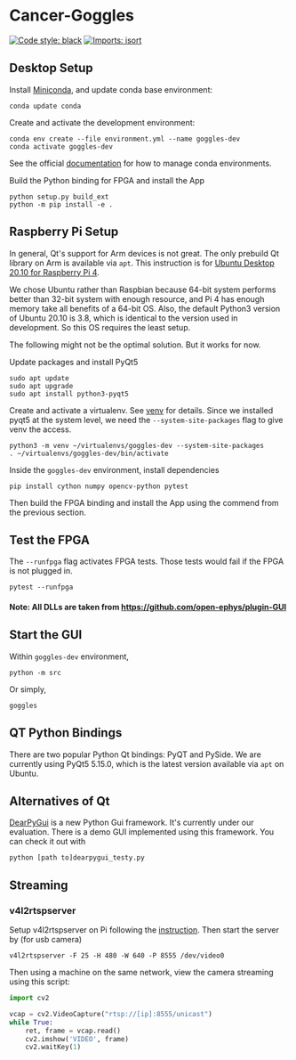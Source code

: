# Cancer-Goggles
[![Code style: black](https://img.shields.io/badge/code%20style-black-000000.svg)](https://github.com/psf/black)
[![Imports: isort](https://img.shields.io/badge/%20imports-isort-%231674b1?style=flat&labelColor=ef8336)](https://pycqa.github.io/isort/)

## Desktop Setup
Install [Miniconda](https://docs.conda.io/en/latest/miniconda.html), and update conda base environment:
```shell
conda update conda
```

Create and activate the development environment:
```shell
conda env create --file environment.yml --name goggles-dev
conda activate goggles-dev
```

See the official [documentation](https://docs.conda.io/projects/conda/en/latest/user-guide/tasks/manage-environments.html)
for how to manage conda environments.

Build the Python binding for FPGA and install the App
```shell
python setup.py build_ext
python -m pip install -e .
```

## Raspberry Pi Setup

In general, Qt's support for Arm devices is not great. The only prebuild Qt library on Arm is available via `apt`. 
This instruction is for [Ubuntu Desktop 20.10 for Raspberry Pi 4](https://ubuntu.com/download/raspberry-pi). 

We chose Ubuntu rather than Raspbian because 64-bit system performs better than 32-bit system with enough resource, 
and Pi 4 has enough memory take all benefits of a 64-bit OS. Also, the default Python3 version of Ubuntu 20.10
is 3.8, which is identical to the version used in development. So this OS requires the least setup.

The following might not be the optimal solution. But it works for now.

Update packages and install PyQt5
```shell
sudo apt update
sudo apt upgrade
sudo apt install python3-pyqt5
```

Create and activate a virtualenv. See [venv](https://docs.python.org/3/library/venv.html) for details.
Since we installed pyqt5 at the system level, we need the `--system-site-packages` flag to give venv the access.
```shell
python3 -m venv ~/virtualenvs/goggles-dev --system-site-packages
. ~/virtualenvs/goggles-dev/bin/activate
```

Inside the `goggles-dev` environment, install dependencies
```shell
pip install cython numpy opencv-python pytest
```

Then build the FPGA binding and install the App using the commend from the previous section.

## Test the FPGA
The `--runfpga` flag activates FPGA tests. Those tests would fail if the FPGA is not plugged in.
```shell
pytest --runfpga
```

#### Note: All DLLs are taken from https://github.com/open-ephys/plugin-GUI

## Start the GUI
Within `goggles-dev` environment,
```shell
python -m src
```
Or simply,
```shell
goggles
```

## QT Python Bindings
There are two popular Python Qt bindings: PyQT and PySide. We are currently using PyQt5 5.15.0, which is the latest
version available via `apt` on Ubuntu.

## Alternatives of Qt
[DearPyGui](https://github.com/hoffstadt/DearPyGui) is a new Python Gui framework. It's currently under our evaluation.
There is a demo GUI implemented using this framework. You can check it out with

```shell
python [path to]dearpygui_testy.py
```

## Streaming

### v4l2rtspserver

Setup v4l2rtspserver on Pi following the [instruction](https://github.com/mpromonet/v4l2rtspserver/wiki/Setup-on-Pi).
Then start the server by (for usb camera)
```shell
v4l2rtspserver -F 25 -H 480 -W 640 -P 8555 /dev/video0
```

Then using a machine on the same network, view the camera streaming using this script:
```python
import cv2

vcap = cv2.VideoCapture("rtsp://[ip]:8555/unicast")
while True:
    ret, frame = vcap.read()
    cv2.imshow('VIDEO', frame)
    cv2.waitKey(1)
```
